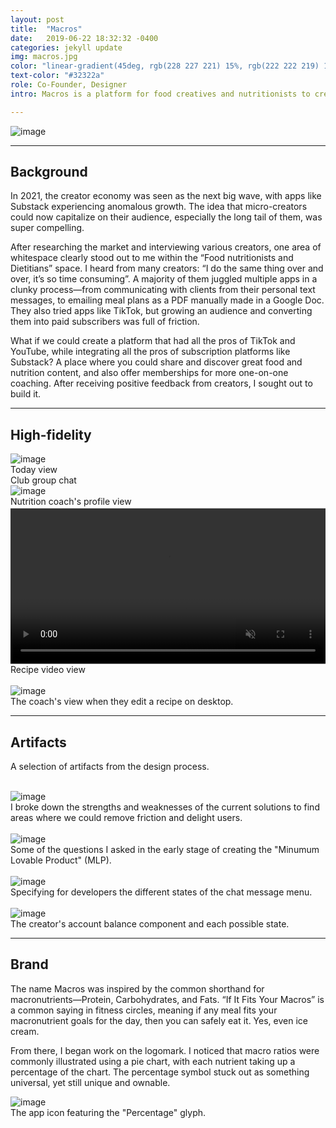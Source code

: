 ```yaml
---
layout: post
title:  "Macros"
date:   2019-06-22 18:32:32 -0400
categories: jekyll update
img: macros.jpg
color: "linear-gradient(45deg, rgb(228 227 221) 15%, rgb(222 222 219) 100%)"
text-color: "#32322a"
role: Co-Founder, Designer
intro: Macros is a platform for food creatives and nutritionists to create content and manage their subscriptions, all in one place. As the design co-founder, I led the end-to-end design and also managed the product vision.

---
```


<div class="large-section">
  <img src="/img/macros-header.jpg" alt="image" />
</div>


<hr>

## Background

In 2021, the creator economy was seen as the next big wave, with apps like Substack experiencing anomalous growth. The idea that micro-creators could now capitalize on their audience, especially the long tail of them, was super compelling.

After researching the market and interviewing various creators, one area of whitespace clearly stood out to me within the “Food nutritionists and Dietitians” space. I heard from many creators: “I do the same thing over and over, it’s so time consuming”. A majority of them juggled multiple apps in a clunky process—from communicating with clients from their personal text messages, to emailing meal plans as a PDF manually made in a Google Doc. They also tried apps like TikTok, but growing an audience and converting them into paid subscribers was full of friction.

What if we could create a platform that had all the pros of TikTok and YouTube, while integrating all the pros of subscription platforms like Substack? A place where you could share and discover great food and nutrition content, and also offer memberships for more one-on-one coaching. After receiving positive feedback from creators, I sought out to build it.


<hr>

## High-fidelity

<div class="row large-section">
  <div class="col-sm-6">
    <div class="col-with-margin">
      <img src="/img/home-view.png" alt="image" />
      <div class="caption-centered">Today view</div>
    </div>
  </div>
  <div class="col-sm-6">
    <div class="col-with-margin">
      <img src="/img/club-chat-view.png" alt="">
      <div class="caption-centered">Club group chat</div>
    </div>
  </div>
  <div class="col-sm-6">
  <div class="col-with-margin">
    <img src="/img/profile-view.png" alt="image" />
    <div class="caption-centered">Nutrition coach's profile view</div>
  </div>
</div>
<div class="col-sm-6">
  <div class="col-with-margin">
    <video autoplay loop muted playsinline width="100%" style="clip-path: inset(2.5px 0 1px 0); vertical-align: middle;" class="video-background">
      <source src="/img/recipe-play.mov" type="video/mp4">
   </video>
   <div class="caption-centered">Recipe video view</div>
  </div>
</div>
</div>

<br>

<div class="large-section">
  <img src="/img/macros_edit_recipe.png" alt="image" />
</div>

<div class="caption">The coach's view when they edit a recipe on desktop.</div>

<hr>

## Artifacts

<p>A selection of artifacts from the design process.</p>

<br>

<img src="/img/swot.png" alt="image" />
<div class="caption">I broke down the strengths and weaknesses of the current solutions to find areas where we could remove friction and delight users.</div>

<br>

<div class="large-section">
<img src="/img/project-pantry-notes.jpg" alt="image" />
</div>
<div class="caption">Some of the questions I asked in the early stage of creating the "Minumum Lovable Product" (MLP).</div>

<br>

<div class="large-section">
  <img src="/img/chat-menu-states.jpg" alt="image" />
</div>

<div class="caption">Specifying for developers the different states of the chat message menu.</div>

<br>

<div class="large-section">
  <img src="/img/payouts.jpg" alt="image" />
</div>

<div class="caption">The creator's account balance component and each possible state.</div>

<hr>

## Brand

The name Macros was inspired by the common shorthand for macronutrients—Protein, Carbohydrates, and Fats. “If It Fits Your Macros” is a common saying in fitness circles, meaning if any meal fits your macronutrient goals for the day, then you can safely eat it. Yes, even ice cream.

From there, I began work on the logomark. I noticed that macro ratios were commonly illustrated using a pie chart, with each nutrient taking up a percentage of the chart. The percentage symbol stuck out as something universal, yet still unique and ownable.

<div class="large-section">
  <img src="/img/macros-app-icon.jpg" alt="image" />
</div>

<div class="caption">The app icon featuring the "Percentage" glyph.</div>


